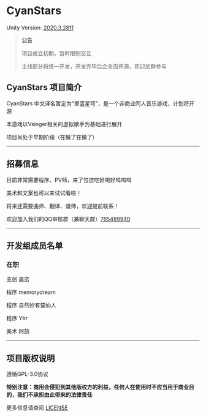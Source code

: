 # CyanStars

Unity Version: [2020.3.28f1](https://unity3d.com/get-unity/download/archive)

> **公告**
>
> 项目成立初期，暂时限制交互
>
> 主线部分将统一开发，开发完毕后会全面开源，欢迎加群参与

## CyanStars 项目简介

CyanStars 中文译名暂定为“翠蓝星穹”，是一个非商业同人音乐游戏，计划将开源

本游戏以Vsinger相关的虚拟歌手为基础进行展开

项目尚处于早期阶段（在做了在做了）

---

## 招募信息

目前非常需要程序、PV师，来了包您吃好喝好呜呜呜

美术和文案也可以来试试看啦！

将来还需要曲师、翻译、谱师，欢迎提前联系！

欢迎加入我们的QQ审核群（兼聊天群）[765489940](https://jq.qq.com/?_wv=1027&k=R1LqP8jd)

---

## 开发组成员名单

### 在职

主创 晨峦

程序 memorydream

程序 自然妙有猫仙人

程序 Ybr

美术 阿鹄

---

## 项目版权说明

遵循GPL-3.0协议

**特别注意：商用会侵犯到其他版权方的利益，任何人在使用时不应当用于商业目的，我们不承担由此带来的法律责任**

更多信息请查阅 [LICENSE](https://github.com/Chen-Luan/CyanStars/blob/main/LICENSE)
